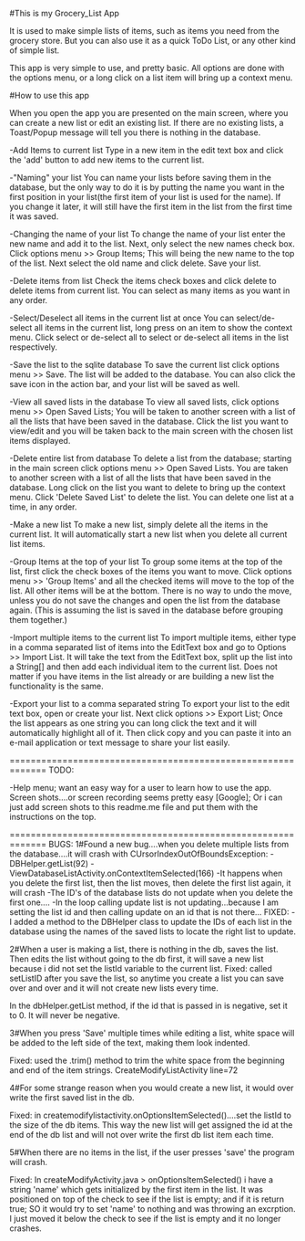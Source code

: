 #This is my Grocery_List App

It is used to make simple lists of items, such as items you need from the grocery store. But you can also use
it as a quick ToDo List, or any other kind of simple list.

This app is very simple to use, and pretty basic. All options are done with the options menu, or a long click
on a list item will bring up a context menu.

#How to use this app

When you open the app you are presented on the main screen, where
you can create a new list or edit an existing list. If there are no existing lists, a Toast/Popup message will
tell you there is nothing in the database.

-Add Items to current list
Type in a new item in the edit text box and click the 'add' button to add new items to the current
list.

-"Naming" your list
You can name your lists before saving them in the database, but the only way to do it is by putting 
the name you want in the first position in your list(the first item of your list is used for the name). 
If you change it later, it will still have the first item in the list from the first time it was saved.

-Changing the name of your list
To change the name of your list enter the new name and add it to the list. Next, only select the new
names check box. Click options menu >> Group Items; This will being the new name to the top of the 
list. Next select the old name and click delete. Save your list.

-Delete items from list
Check the items check boxes and click delete to delete items from current
list. You can select as many items as you want in any order.

-Select/Deselect all items in the current list at once
You can select/de-select all items in the current list, long press on an item to 
show the context menu. Click select or de-select all to select or de-select
all items in the list respectively.

-Save the list to the sqlite database
To save the current list click options menu >> Save. The list will be added
to the database. You can also click the save icon in the action bar, and your list will be saved as well.

-View all saved lists in the database
To view all saved lists, click options menu >> Open Saved Lists; You will be taken 
to another screen with a list of all the lists that have been saved in the 
database. Click the list you want to view/edit and you will be taken back to the main screen with 
the chosen list items displayed.

-Delete entire list from database
To delete a list from the database; starting in the main screen click options menu >> Open Saved Lists. 
You are taken to another screen with a list of all the lists that have been saved in the database. 
Long click on the list you want to delete to bring up the context menu. 
Click 'Delete Saved List' to delete the list. You can delete one list at a time, in any order.

-Make a new list 
To make a new list, simply delete all the items in the current list. It will automatically start 
a new list when you delete all current list items.

-Group Items at the top of your list
To group some items at the top of the list, first click the check boxes of the items you want to move.
Click options menu >> 'Group Items' and all the checked items will move to the top of the list. 
All other items will be at the bottom. There is no way to undo the move, unless you do not save the 
changes and open the list from the database again. (This is assuming the list is saved in the 
database before grouping them together.) 

-Import multiple items to the current list
To import multiple items, either type in a comma separated list of items into the EditText box and go to Options >> Import List.
It will take the text from the EditText box, split up the list into a String[] and then add each individual item to the current list.
Does not matter if you have items in the list already or are building a new list the functionality is the same.

-Export your list to a comma separated string
To export your list to the edit text box, open or create your list. Next click options >> Export List; Once the list appears
as one string you can long click the text and it will automatically highlight all of it. Then click copy and you can paste it
into an e-mail application or text message to share your list easily.

=============================================================
TODO:

-Help menu; want an easy way for a user to learn how to use the app. Screen shots....or screen recording seems pretty easy [Google]; Or i can just
add screen shots to this readme.me file and put them with the instructions on the top.

=============================================================
BUGS:
1#Found a new bug....when you delete multiple lists from the database....it will crash with CUrsorIndexOutOfBoundsException:
	-DBHelper.getList(92)
	-ViewDatabaseListActivity.onContextItemSelected(166)
-It happens when you delete the first list, then the list moves, then delete the first list again, it will crash
-The ID's of the database lists do not update when you delete the first one....
-In the loop calling update list is not updating...because I am setting the list id and then calling update on an id that is not there...
FIXED:
-I added a method to the DBHelper class to update the IDs of each list in the database using the names of the saved lists to locate the right
list to update. 

2#When a user is making a list, there is nothing in the db, saves the list. Then edits the list without going to the db first, it will save a new list
because i did not set the listId variable to the current list.
Fixed:
called setListID after you save the list, so anytime you create a list you can save over and over and it will not create new lists every time.

In the dbHelper.getList method, if the id that is passed in is negative, set it to 0. It will never be negative.

3#When you press 'Save' multiple times while editing a list, white space will be added to the left side of the text, making them look indented.

Fixed:
used the .trim() method to trim the white space from the beginning and end of the item strings.
CreateModifyListActivity line=72

4#For some strange reason when you would create a new list, it would over write the first saved list in the db.

Fixed:
in createmodifylistactivity.onOptionsItemSelected()....set the listId to the size of the db items. This way the new list will get assigned the id
at the end of the db list and will not over write the first db list item each time.

5#When there are no items in the list, if the user presses 'save' the program will crash. 

Fixed: In createModifyActivity.java > onOptionsItemSelected() i have a string 'name' which gets initialized by the first item in the list.
It was positioned on top of the check to see if the list is empty; and if it is return true; SO it would try to set 'name' to nothing and was 
throwing an excrption. I just moved it below the check to see if the list is empty and it no longer crashes.